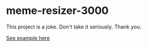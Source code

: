 # meme-resizer-3000

This project is a joke. Don't take it seriously. Thank you.

[See example here](https://cdn.nodesite.eu/5ff0b87fc3caf22433847743266f9ababc61f64106f0bc30f427b806941e283f.html)
